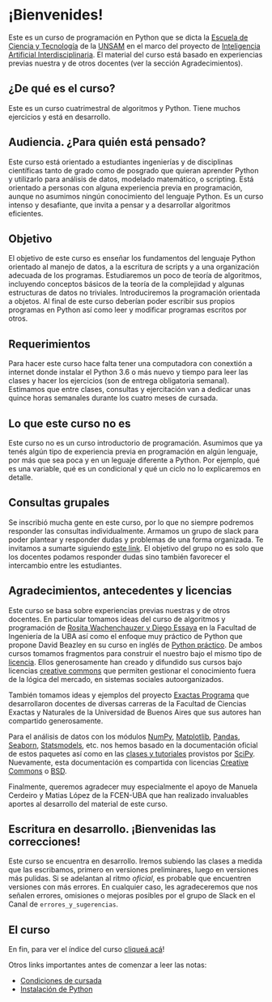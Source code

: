 # ¡Bienvenides!

Este es un curso de programación en Python que se dicta la [Escuela de Ciencia y Tecnología](http://www.unsam.edu.ar/escuelas/ciencia/) de la [UNSAM](https://www.unsam.edu.ar/) en el marco del proyecto de [Inteligencia Artificial Interdisciplinaria](http://noticias.unsam.edu.ar/2019/09/16/la-unsam-piensa-la-inteligencia-artificial-interdisciplinaria/). El material del curso está basado en experiencias previas nuestra y de otros docentes (ver la sección Agradecimientos).

## ¿De qué es el curso?

Este es un curso cuatrimestral de algoritmos y Python. Tiene muchos ejercicios y está en desarrollo.

## Audiencia. ¿Para quién está pensado?

Este curso está orientado a estudiantes ingenierías y de disciplinas científicas tanto de grado como de posgrado que quieran aprender Python y utilizarlo para análisis de datos, modelado matemático, o scripting. Está orientado a personas con alguna experiencia previa en programación, aunque no asumimos ningún conocimiento del lenguaje Python. Es un curso intenso y desafiante, que invita a pensar y a desarrollar algoritmos eficientes.

## Objetivo

El objetivo de este curso es enseñar los fundamentos del lenguaje Python orientado al manejo de datos, a la escritura de scripts y a una organización adecuada de los programas. Estudiaremos un poco de teoría de algoritmos, incluyendo conceptos básicos de la teoría de la complejidad y algunas estructuras de datos no triviales. Introduciremos la programación orientada a objetos. Al final de este curso deberían poder escribir sus propios programas en Python así como leer y modificar programas escritos por otros.

## Requerimientos

Para hacer este curso hace falta tener una computadora con conextión a internet donde instalar el Python 3.6 o más nuevo y tiempo para leer las clases y hacer los ejercicios (son de entrega obligatoria semanal). Estimamos que entre clases, consultas y ejercitación van a dedicar unas quince horas semanales durante los cuatro meses de cursada. 

## Lo que este curso no es

Este curso no es un curso introductorio de programación. Asumimos que ya tenés algún tipo de experiencia previa en programación en algún lenguaje, por más que sea poca y en un leguaje diferente a Python. Por ejemplo, qué es una variable, qué es un condicional y qué un ciclo no lo explicaremos en detalle.

## Consultas grupales

Se inscribió mucha gente en este curso, por lo que no siempre podremos responder las consultas individualmente. Armamos un grupo de slack para poder plantear y responder dudas y problemas de una forma organizada. Te invitamos a sumarte siguiendo [este link](./Slack.md#grupo-de-slack---información-y-consultas). El objetivo del grupo no es solo que los docentes podamos responder dudas sino también favorecer el intercambio entre les estudiantes.

## Agradecimientos, antecedentes y licencias

Este curso se basa sobre experiencias previas nuestras y de otros docentes. En particular tomamos ideas del curso de algoritmos y programación de [Rosita Wachenchauzer y Diego Essaya](https://algoritmos1rw.ddns.net/) en la Facultad de Ingeniería de la UBA así como el enfoque muy práctico de Python que propone David Beazley en su curso en inglés de [Python práctico](https://github.com/dabeaz-course/practical-python). De ambos cursos tomamos fragmentos para construir el nuestro bajo el mismo tipo de [licencia](./LICENSE.md). Ellos generosamente han creado y difundido sus cursos bajo licencias [creative commons](http://www.creativecommons.org.ar/) que permiten gestionar el conocimiento fuera de la lógica del mercado, en sistemas sociales autoorganizados.

También tomamos ideas y ejemplos del proyecto [Exactas Programa](http://exactasprograma.exactas.uba.ar/) que desarrollaron docentes de diversas carreras de la Facultad de Ciencias Exactas y Naturales de la Universidad de Buenos Aires que sus autores han compartido generosamente. 

Para el análisis de datos con los módulos [NumPy](https://numpy.org/doc/), [Matplotlib](https://matplotlib.org/contents.html), [Pandas](https://pandas.pydata.org/pandas-docs/stable/), [Seaborn](http://seaborn.pydata.org/), [Statsmodels](https://www.statsmodels.org/stable/user-guide.html), etc. nos hemos basado en la documentación oficial de estos paquetes así como en las [clases y tutoriales](https://scipy-lectures.org/index.html) provistos por [SciPy](https://www.scipy.org/). Nuevamente, esta documentación es compartida con licencias [Creative Commons](https://es.wikipedia.org/wiki/Licencias_Creative_Commons) o [BSD](https://es.wikipedia.org/wiki/Licencia_BSD).

Finalmente, queremos agradecer muy especialmente el apoyo de Manuela Cerdeiro y Matias López de la FCEN-UBA que han realizado invaluables aportes al desarrollo del material de este curso.

## Escritura en desarrollo. ¡Bienvenidas las correcciones!
Este curso se encuentra en desarrollo. Iremos subiendo las clases a medida que las escribamos, primero en versiones preliminares, luego en versiones más pulidas. Si se adelantan al ritmo *oficial*, es probable que encuentren versiones con más errores. En cualquier caso, les agradeceremos que nos señalen errores, omisiones o mejoras posibles por el grupo de Slack en el Canal de `errores_y_sugerencias`.

## El curso
En fin, para ver el índice del curso [cliqueá acá](./Contenidos.md#curso-de-programación-en-python)!

Otros links importantes antes de comenzar a leer las notas:
* [Condiciones de cursada](./Cursada.md#condiciones-de-cursada)
* [Instalación de Python](./Instalacion.md#instalación-del-software-y-organización-interna-del-curso)
